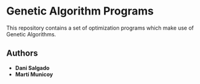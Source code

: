 # Genetic Algorithm Programs

This repository contains a set of optimization programs which make use of Genetic Algorithms.

## Authors

* **Dani Salgado**
* **Martí Municoy**
